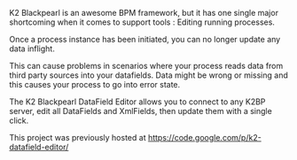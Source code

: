 K2 Blackpearl is an awesome BPM framework, but it has one single major shortcoming when it comes to support tools : Editing running processes.

Once a process instance has been initiated, you can no longer update any data inflight.

This can cause problems in scenarios where your process reads data from third party sources into your datafields. Data might be wrong or missing and this causes your process to go into error state.

The K2 Blackpearl DataField Editor allows you to connect to any K2BP server, edit all DataFields and XmlFields, then update them with a single click.

This project was previously hosted at https://code.google.com/p/k2-datafield-editor/
